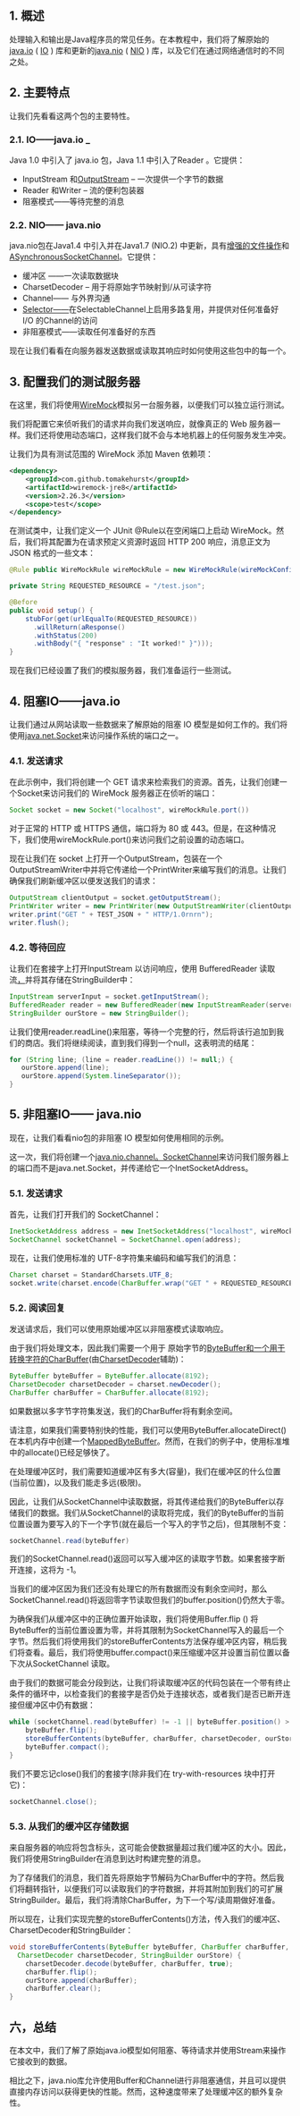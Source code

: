 ## 1. 概述

处理输入和输出是Java程序员的常见任务。在本教程中，我们将了解原始的[java.io](https://docs.oracle.com/en/java/javase/11/docs/api/java.base/java/io/package-summary.html) ( [IO](https://www.baeldung.com/java-io) ) 库和更新的[java.nio](https://docs.oracle.com/en/java/javase/11/docs/api/java.base/java/nio/package-summary.html) ( [NIO](https://www.baeldung.com/tag/java-nio/) ) 库，以及它们在通过网络通信时的不同之处。

## 2. 主要特点

让我们先看看这两个包的主要特性。

### 2.1. IO——java.io _

Java 1.0 中引入了 java.io 包，Java 1.1 中引入了Reader 。它提供：

-   InputStream 和[OutputStream](https://www.baeldung.com/java-outputstream) – 一次提供一个字节的数据
-   Reader 和Writer – 流的便利包装器
-   阻塞模式——等待完整的消息

### 2.2. NIO—— java.nio

java.nio包在Java1.4 中引入并在Java1.7 (NIO.2) 中更新，具有[增强的文件操作](https://www.baeldung.com/java-nio-2-file-api)和[ASynchronousSocketChannel](https://www.baeldung.com/java-nio2-async-socket-channel)。它提供：

-   缓冲区 ——一次读取数据块
-   CharsetDecoder – 用于将原始字节映射到/从可读字符
-   Channel—— 与外界沟通
-   [Selector——](https://www.baeldung.com/java-nio-selector)在SelectableChannel上启用多路复用，并提供对任何准备好 I/O 的Channel的访问
-   非阻塞模式——读取任何准备好的东西

现在让我们看看在向服务器发送数据或读取其响应时如何使用这些包中的每一个。

## 3. 配置我们的测试服务器

在这里，我们将使用[WireMock](https://www.baeldung.com/introduction-to-wiremock)模拟另一台服务器，以便我们可以独立运行测试。

我们将配置它来侦听我们的请求并向我们发送响应，就像真正的 Web 服务器一样。我们还将使用动态端口，这样我们就不会与本地机器上的任何服务发生冲突。

让我们为具有测试范围的 WireMock 添加 Maven 依赖项：

```xml
<dependency>
    <groupId>com.github.tomakehurst</groupId>
    <artifactId>wiremock-jre8</artifactId>
    <version>2.26.3</version>
    <scope>test</scope>
</dependency>
```

在测试类中，让我们定义一个 JUnit @Rule以在空闲端口上启动 WireMock。然后，我们将其配置为在请求预定义资源时返回 HTTP 200 响应，消息正文为 JSON 格式的一些文本：

```java
@Rule public WireMockRule wireMockRule = new WireMockRule(wireMockConfig().dynamicPort());

private String REQUESTED_RESOURCE = "/test.json";

@Before
public void setup() {
    stubFor(get(urlEqualTo(REQUESTED_RESOURCE))
      .willReturn(aResponse()
      .withStatus(200)
      .withBody("{ "response" : "It worked!" }")));
}
```

现在我们已经设置了我们的模拟服务器，我们准备运行一些测试。

## 4. 阻塞IO——java.io

让我们通过从网站读取一些数据来了解原始的阻塞 IO 模型是如何工作的。我们将使用[java.net.Socket](https://docs.oracle.com/en/java/javase/11/docs/api/java.base/java/net/Socket.html)来访问操作系统的端口之一。

### 4.1. 发送请求

在此示例中，我们将创建一个 GET 请求来检索我们的资源。首先，让我们创建一个Socket来访问我们的 WireMock 服务器正在侦听的端口：

```java
Socket socket = new Socket("localhost", wireMockRule.port())
```

对于正常的 HTTP 或 HTTPS 通信，端口将为 80 或 443。但是，在这种情况下，我们使用wireMockRule.port()来访问我们之前设置的动态端口。

现在让我们在 socket 上打开一个OutputStream，包装在一个OutputStreamWriter中并将它传递给一个PrintWriter来编写我们的消息。让我们确保我们刷新缓冲区以便发送我们的请求：

```java
OutputStream clientOutput = socket.getOutputStream();
PrintWriter writer = new PrintWriter(new OutputStreamWriter(clientOutput));
writer.print("GET " + TEST_JSON + " HTTP/1.0rnrn");
writer.flush();
```

### 4.2. 等待回应

让我们在套接字上打开InputStream 以访问响应，使用 BufferedReader 读取流[，](https://www.baeldung.com/java-buffered-reader)并将其存储在StringBuilder中：

```java
InputStream serverInput = socket.getInputStream();
BufferedReader reader = new BufferedReader(new InputStreamReader(serverInput));
StringBuilder ourStore = new StringBuilder();
```

让我们使用reader.readLine()来阻塞，等待一个完整的行，然后将该行追加到我们的商店。我们将继续阅读，直到我们得到一个null，这表明流的结尾：

```java
for (String line; (line = reader.readLine()) != null;) {
   ourStore.append(line);
   ourStore.append(System.lineSeparator());
}
```

## 5. 非阻塞IO—— java.nio

现在，让我们看看nio包的非阻塞 IO 模型如何使用相同的示例。

这一次，我们将创建一个[java.nio.channel。SocketChannel](https://docs.oracle.com/en/java/javase/11/docs/api/java.base/java/nio/channels/SocketChannel.html)来访问我们服务器上的端口而不是java.net.Socket，并传递给它一个InetSocketAddress。

### 5.1. 发送请求

首先，让我们打开我们的 SocketChannel：

```java
InetSocketAddress address = new InetSocketAddress("localhost", wireMockRule.port());
SocketChannel socketChannel = SocketChannel.open(address);
```

现在，让我们使用标准的 UTF-8字符集来编码和编写我们的消息：

```java
Charset charset = StandardCharsets.UTF_8;
socket.write(charset.encode(CharBuffer.wrap("GET " + REQUESTED_RESOURCE + " HTTP/1.0rnrn")));
```

### 5.2. 阅读回复

发送请求后，我们可以使用原始缓冲区以非阻塞模式读取响应。

由于我们将处理文本，因此我们需要一个用于 原始字节的[ByteBuffer和一个用于转换字符的](https://docs.oracle.com/en/java/javase/11/docs/api/java.base/java/nio/ByteBuffer.html)[CharBuffer](https://docs.oracle.com/en/java/javase/11/docs/api/java.base/java/nio/CharBuffer.html)(由[CharsetDecoder](https://docs.oracle.com/en/java/javase/11/docs/api/java.base/java/nio/charset/CharsetDecoder.html)辅助)：

```java
ByteBuffer byteBuffer = ByteBuffer.allocate(8192);
CharsetDecoder charsetDecoder = charset.newDecoder();
CharBuffer charBuffer = CharBuffer.allocate(8192);
```

如果数据以多字节字符集发送，我们的CharBuffer将有剩余空间。

请注意，如果我们需要特别快的性能，我们可以使用ByteBuffer.allocateDirect()在本机内存中创建一个[MappedByteBuffer](https://docs.oracle.com/en/java/javase/11/docs/api/java.base/java/nio/MappedByteBuffer.html)。然而，在我们的例子中，使用标准堆中的allocate()已经足够快了。

在处理缓冲区时，我们需要知道缓冲区有多大(容量)，我们在缓冲区的什么位置(当前位置)，以及我们能走多远(极限)。

因此，让我们从SocketChannel中读取数据，将其传递给我们的ByteBuffer以存储我们的数据。我们从SocketChannel的读取将完成，我们的ByteBuffer的当前位置设置为要写入的下一个字节(就在最后一个写入的字节之后)，但其限制不变：

```java
socketChannel.read(byteBuffer)
```

我们的SocketChannel.read()返回可以写入缓冲区的读取字节数。如果套接字断开连接，这将为 -1。

当我们的缓冲区因为我们还没有处理它的所有数据而没有剩余空间时，那么SocketChannel.read()将返回零字节读取但我们的buffer.position()仍然大于零。

为确保我们从缓冲区中的正确位置开始读取，我们将使用Buffer.flip () 将ByteBuffer的当前位置设置为零，并将其限制为SocketChannel写入的最后一个字节。然后我们将使用我们的storeBufferContents方法保存缓冲区内容，稍后我们将查看。最后，我们将使用buffer.compact()来压缩缓冲区并设置当前位置以备下次从SocketChannel 读取。

由于我们的数据可能会分段到达，让我们将读取缓冲区的代码包装在一个带有终止条件的循环中，以检查我们的套接字是否仍处于连接状态，或者我们是否已断开连接但缓冲区中仍有数据：

```java
while (socketChannel.read(byteBuffer) != -1 || byteBuffer.position() > 0) {
    byteBuffer.flip();
    storeBufferContents(byteBuffer, charBuffer, charsetDecoder, ourStore);
    byteBuffer.compact();
}
```

我们不要忘记close()我们的套接字(除非我们在 try-with-resources 块中打开它)：

```java
socketChannel.close();
```

### 5.3. 从我们的缓冲区存储数据

来自服务器的响应将包含标头，这可能会使数据量超过我们缓冲区的大小。因此，我们将使用StringBuilder在消息到达时构建完整的消息。

为了存储我们的消息，我们首先将原始字节解码为CharBuffer中的字符。然后我们将翻转指针，以便我们可以读取我们的字符数据，并将其附加到我们的可扩展StringBuilder。最后，我们将清除CharBuffer，为下一个写/读周期做好准备。

所以现在，让我们实现完整的storeBufferContents()方法，传入我们的缓冲区、CharsetDecoder和StringBuilder：

```java
void storeBufferContents(ByteBuffer byteBuffer, CharBuffer charBuffer, 
  CharsetDecoder charsetDecoder, StringBuilder ourStore) {
    charsetDecoder.decode(byteBuffer, charBuffer, true);
    charBuffer.flip();
    ourStore.append(charBuffer);
    charBuffer.clear();
}
```

## 六，总结

在本文中，我们了解了原始java.io模型如何阻塞、等待请求并使用Stream来操作它接收到的数据。

相比之下，java.nio库允许使用Buffer和Channel进行非阻塞通信，并且可以提供直接内存访问以获得更快的性能。然而，这种速度带来了处理缓冲区的额外复杂性。